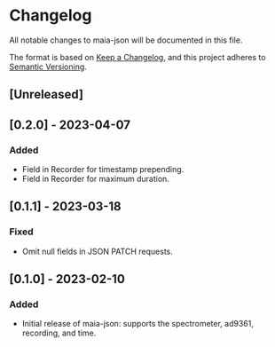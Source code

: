 # Changelog

All notable changes to maia-json will be documented in this file.

The format is based on [Keep a Changelog](https://keepachangelog.com/en/1.0.0/),
and this project adheres to [Semantic Versioning](https://semver.org/spec/v2.0.0.html).

## [Unreleased]

## [0.2.0] - 2023-04-07

### Added

- Field in Recorder for timestamp prepending.
- Field in Recorder for maximum duration.

## [0.1.1] - 2023-03-18

### Fixed

- Omit null fields in JSON PATCH requests.

## [0.1.0] - 2023-02-10

### Added

- Initial release of maia-json: supports the spectrometer, ad9361, recording,
  and time.
